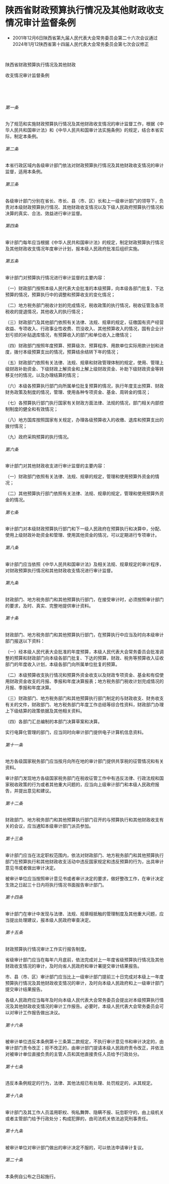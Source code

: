 # 陕西省财政预算执行情况及其他财政收支情况审计监督条例

- 2001年12月6日陕西省第九届人民代表大会常务委员会第二十六次会议通过 2024年1月12陕西省第十四届人民代表大会常务委员会第七次会议修正

<!-- INFO END -->

​

陕西省财政预算执行情况及其他财政

收支情况审计监督条例

​

​

###### 第一条

为了规范和实施财政预算执行情况及其他财政收支情况的审计监督工作，根据《中华人民共和国审计法》和《中华人民共和国审计法实施条例》的规定，结合本省实际，制定本条例。

###### 第二条

本省行政区域内各级审计部门依法对财政预算执行情况及其他财政收支情况的审计监督，适用本条例。

###### 第三条

各级审计部门分别在省长、市长、县（市、区）长和上一级审计部门的领导下，负责对本级财政预算执行情况、其他财政收支情况以及下级人民政府预算执行情况和决算的真实、合法、效益进行审计监督。

###### 第四条

审计部门每年应当根据《中华人民共和国审计法》的规定，制定财政预算执行情况及其他财政收支情况年度审计计划，报本级人民政府批准后组织实施。

###### 第五条

审计部门对预算执行情况进行审计监督的主要内容：

（一）财政部门按照本级人民代表大会批准的本级预算，向本级各部门批复、下达预算的情况，预算执行中的调整和预算收支的变化情况；

（二）地方税务部门税收计划的完成情况，税收政策的执行情况，税收征管及各项税收的提退情况，其他收入的执行情况；

（三）财政部门及其他部门依照有关法律、法规、规章的规定，征缴国有资产经营收益、专项收入、行政事业性收费、罚没收入、其他预算收入的情况，国有企业计划亏损的补贴退库情况，有预算收入的部门和单位收入上缴情况；

（四）财政部门按照年度预算、预算级次、预算程序、用款单位实际用款计划和进度，拨付本级预算支出的情况，预算结余结转下年的情况；

（五）财政部门依照有关法律、法规、规章和财政管理体制的规定，使用、管理上级财政补助资金、下级财政上解资金和上解上级财政资金、补助下级财政资金等转移支付的情况，以及办理结算的情况；

（六）本级各预算执行部门向所属单位批复预算的情况，执行年度支出预算、财政财务政策及制度的情况，管理、使用各种专项资金、基金、周转金的情况；

（七）各预算执行部门执行国家有关财政方面法律、法规的情况，部门相关内部控制制度的健全和有效情况；

（八）地方国库按照国家有关规定，办理各级预算收入的收缴、退库和预算支出的拨付情况；

（九）政府采购预算的执行情况。

###### 第六条

审计部门对其他财政收支进行审计监督的主要内容：

（一）财政部门依照有关法律、法规、规章的规定，管理和使用预算外资金的情况；

（二）其他预算执行部门依照有关法律、法规、规章的规定，管理和使用预算外资金的情况。

###### 第七条

审计部门对本级财政预算执行部门和下一级人民政府在预算执行和决算中，分配、使用上级财政补助资金和管理、使用其他资金的情况，可以定期进行专项审计。

###### 第八条

审计部门应当依照《中华人民共和国审计法》及相关法规、规章规定的审计程序，对财政预算执行情况和其他财政收支情况进行审计监督。

###### 第九条

财政部门、地方税务部门和其他预算执行部门，在接受审计时，必须按照审计部门的要求，及时、真实、完整地提供审计资料。

###### 第十条

财政部门、地方税务部门和其他预算执行部门，在预算执行中应当及时向本级审计部门报送以下资料：

（一）经本级人民代表大会批准的年度预算，本级人民代表大会常务委员会批准调整的预算和财政部门向本级各部门批复、下达的预算，财政、税务等预算收入征收部门的年度收入计划，本级各部门向所属单位批复的预算。

（二）本级预算收支执行情况和预算外资金收支以及财政专项资金、基金和有偿使用财政资金收支的月报、季报和年度决算报表；地方税务部门税收计划完成情况的月报、季报和年度决算。

（三）财政部门、地方税务部门和其他预算执行部门制定的与财政收支、财务收支有关的文件，财政部门、地方税务部门年度工作总结等综合性资料，财政部门办理上下级结算的政策依据及其他相关资料。

（四）各部门汇总编制的本部门决算草案和决算。

实行电算化管理的部门，应当同时向审计部门提供电子计算机信息资料。

###### 第十一条

地方各级国家税务部门应当按月向所在地的审计部门提供共享税的征管情况和有关资料。

审计部门发现地方各级国家税务部门在税收征管工作中有违反法律、行政法规和国家税收政策的行为或者其他重大问题的，应当向上级审计部门和本级人民政府报告，并提出意见和建议。

###### 第十二条

财政部门、地方税务部门和其他预算执行部门召开的与预算执行和其他财政收支有关的会议，应当通知本级审计部门派员参加。

###### 第十三条

审计部门应当在法定职权范围内，依法对财政部门、地方税务部门和其他预算执行部门在预算执行和其他财政收支活动中违反国家规定和违反预算的行为，出具审计意见书或者做出审计决定。

被审计单位应当按照审计意见书或者审计决定的要求，做好整改工作，在审计决定生效之日起三十日内将执行情况书面报告审计部门。

###### 第十四条

审计部门在审计中发现与法律、法规、规章相抵触的管理制度及其他重大问题，应当提出处理建议，报本级人民政府审查决定。

###### 第十五条

财政预算执行情况审计工作实行报告制度。

省级审计部门应当在每年六月底前，依法完成对上一年度省级预算执行情况及其他财政收支情况的审计，及时向省人民政府和审计署提交审计结果报告。

市、县（市、区）审计部门应当比上一级审计部门提前三十日完成对本级上一年度预算执行情况及其他财政收支情况的审计，及时向本级人民政府和上一级审计部门提交审计结果报告。

各级人民政府应当每年及时向本级人民代表大会常务委员会提出对本级预算执行情况及其他财政收支情况的审计工作报告。必要时，本级人民代表大会常务委员会可以对审计工作报告做出决议。

###### 第十六条

被审计单位违反本条例第十三条第二款规定，不执行审计意见书和审计决定的，由审计部门责令改正；拒不改正的，由审计部门提请本级人民政府责令改正，并依法对被审计单位直接负责的主管人员和其他直接责任人员给予行政处分。

###### 第十七条

违反本条例规定的行为，法律、其他法规已有处理、处罚规定的，从其规定。

###### 第十八条

审计部门及其工作人员滥用职权、徇私舞弊、隐瞒不报、玩忽职守的，由上级机关或者主管部门给予行政处分；构成犯罪的，由司法机关依法追究刑事责任。

###### 第十九条

被审计单位对审计部门做出的审计决定不服的，可以依法申请审计复议。

###### 第二十条

本条例自公布之日起施行。
